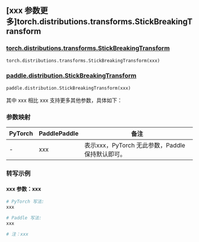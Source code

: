 ## [xxx 参数更多]torch.distributions.transforms.StickBreakingTransform

### [torch.distributions.transforms.StickBreakingTransform](https://pytorch.org/docs/1.13/distributions.html#torch.distributions.transforms.StickBreakingTransform)

```python
torch.distributions.transforms.StickBreakingTransform(xxx)
```

### [paddle.distribution.StickBreakingTransform](https://www.paddlepaddle.org.cn/documentation/docs/zh/develop/api/paddle/distribution/StickBreakingTransform_cn.html)

```python
paddle.distribution.StickBreakingTransform(xxx)
```

其中 xxx 相比 xxx 支持更多其他参数，具体如下：

### 参数映射

| PyTorch | PaddlePaddle | 备注 |
| ------- | ------------ | ---- |
|    -    |    xxx    | 表示xxx，PyTorch 无此参数，Paddle 保持默认即可。 |

### 转写示例

#### xxx 参数：xxx
``` python
# PyTorch 写法:
xxx

# Paddle 写法:
xxx

# 注：xxx
```

